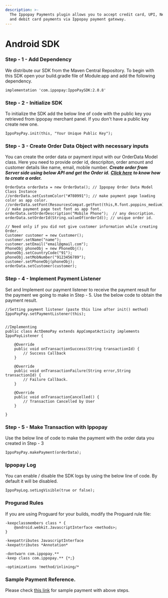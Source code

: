 ```yaml
---
description: >-
  The Ippopay Payments plugin allows you to accept credit card, UPI, Netbanking
  and debit card payments via Ippopay payment gateway.
---
```


# Android SDK

### Step - 1 - Add Dependency

We distribute our SDK from the Maven Central Repository. To begin with this SDK open your build.gradle file of Module:app and add the following dependency.

```
implementation 'com.ippopay:IppoPaySDK:2.0.8'
```

### Step - 2 - Initialize SDK

To initialize the SDK add the below line of code with the public key you retrieved from ippopay merchant panel. If you don't have a public key create new one.

```
IppoPayPay.init(this, "Your Unique Public Key");
```

### Step - 3 - Create Order Data Object with necessary inputs

You can create the order data or payment input with our OrderData Model class. Here you need to provide order id, descripiton, order amount and customer details like name, email, mobile number. _**Create order from Server side using below API and get the Order id.**_ [_**Click here**_](https://docs.ippopay.com/server-side-integrations/rest-api#create-order) _**to know how to create a order.**_

```
OrderData orderData = new OrderData(); // Ippopay Order Data Model Class Instance
//orderData.setCustomColor("#780991"); // make payment page loading color as app color.
//orderData.setFont(ResourcesCompat.getFont(this,R.font.poppins_medium)); // make payment page text font as app font.
orderData.setOrderDescription("Mobile Phone");  // any description.
orderData.setOrderId(String.valueOf(orderId)); // unique order id.

// Need only if you did not give customer information while creating Order. 
Customer customer = new Customer();
customer.setName("name");
customer.setEmail("email@gmail.com");
PhoneObj phoneObj = new PhoneObj();
phoneObj.setCountryCode("91");
phoneObj.setMobNumber("9123456789");
customer.setPhoneObj(phoneObj);
orderData.setCustomer(customer);
```

### Step - 4 - Implement Payment Listener

Set and Implement our payment listener to receive the payment result for the payment we going to make in Step - 5. Use the below code to obtain the payment result.

```
//Setting payment listener (paste this line after init() method)
IppoPayPay.setPaymentListener(this);


//Implementing
public class ActDemoPay extends AppCompatActivity implements IppoPayListener {

    @Override
    public void onTransactionSuccess(String transactionId) {
        // Success Callback
    }

    @Override
    public void onTransactionFailure(String error,String transactionId) {
        // Failure Callback.
    }

    @Override
    public void onTransactionCancelled() {
        // Transaction Cancelled by User
    }

}
```

### Step - 5 - Make Transaction with Ippopay

Use the below line of code to make the payment with the order data you created in Step - 3

```
IppoPayPay.makePayment(orderData);
```

### Ippopay Log

You can enable / disable the SDK logs by using the below line of code. By default it will be disabled.

```
IppoPayLog.setLogVisible(true or false);
```

### Progurad Rules

If you are using Proguard for your builds, modify the Proguard rule file:

```
-keepclassmembers class * {
    @android.webkit.JavascriptInterface <methods>;
}

-keepattributes JavascriptInterface
-keepattributes *Annotation*

-dontwarn com.ippopay.**
-keep class com.ippopay.** {*;}

-optimizations !method/inlining/*
```

### Sample Payment Reference.

Please check [this link](https://github.com/ippopay/ippopay-android-sdk/blob/master/app/src/main/java/com/ippopay/sample/ActDemoPay.java) for sample payment with above steps.
